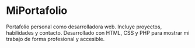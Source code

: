 # MiPortafolio
Portafolio personal como desarrolladora web. Incluye proyectos, habilidades y contacto. Desarrollado con HTML, CSS y PHP para mostrar mi trabajo de forma profesional y accesible.
